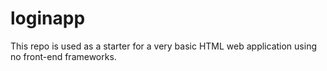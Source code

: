 # loginapp
This repo is used as a starter for a very basic HTML web application using no front-end frameworks.
